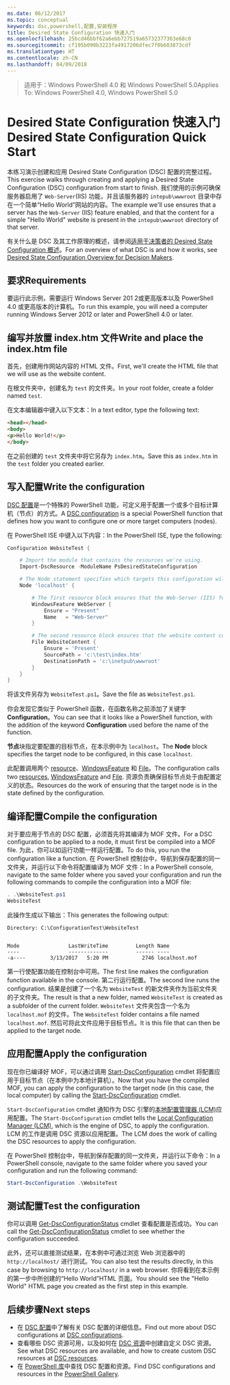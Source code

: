 ```yaml
---
ms.date: 06/12/2017
ms.topic: conceptual
keywords: dsc,powershell,配置,安装程序
title: Desired State Configuration 快速入门
ms.openlocfilehash: 25bcd46bbf62a6ebb727519a65732377363e68c0
ms.sourcegitcommit: cf195b090b3223fa4917206dfec7f0b603873cdf
ms.translationtype: HT
ms.contentlocale: zh-CN
ms.lasthandoff: 04/09/2018
---
```

> <span data-ttu-id="ede01-103">适用于：Windows PowerShell 4.0 和 Windows PowerShell 5.0</span><span class="sxs-lookup"><span data-stu-id="ede01-103">Applies To: Windows PowerShell 4.0, Windows PowerShell 5.0</span></span>

# <a name="desired-state-configuration-quick-start"></a><span data-ttu-id="ede01-104">Desired State Configuration 快速入门</span><span class="sxs-lookup"><span data-stu-id="ede01-104">Desired State Configuration Quick Start</span></span>

<span data-ttu-id="ede01-105">本练习演示创建和应用 Desired State Configuration (DSC) 配置的完整过程。</span><span class="sxs-lookup"><span data-stu-id="ede01-105">This exercise walks through creating and applying a Desired State Configuration (DSC) configuration from start to finish.</span></span>
<span data-ttu-id="ede01-106">我们使用的示例可确保服务器启用了 `Web-Server`(IIS) 功能，并且该服务器的 `intepub\wwwroot` 目录中存在一个简单“Hello World”网站的内容。</span><span class="sxs-lookup"><span data-stu-id="ede01-106">The example we'll use ensures that a server has the `Web-Server` (IIS) feature enabled, and that the content for a simple "Hello World" website is present in the `intepub\wwwroot` directory of that server.</span></span>

<span data-ttu-id="ede01-107">有关什么是 DSC 及其工作原理的概述，请参阅[适用于决策者的 Desired State Configuration 概述](decisionMaker.md)。</span><span class="sxs-lookup"><span data-stu-id="ede01-107">For an overview of what DSC is and how it works, see [Desired State Configuration Overview for Decision Makers](decisionMaker.md).</span></span>

## <a name="requirements"></a><span data-ttu-id="ede01-108">要求</span><span class="sxs-lookup"><span data-stu-id="ede01-108">Requirements</span></span>

<span data-ttu-id="ede01-109">要运行此示例，需要运行 Windows Server 201 2或更高版本以及 PowerShell 4.0 或更高版本的计算机。</span><span class="sxs-lookup"><span data-stu-id="ede01-109">To run this example, you will need a computer running Windows Server 2012 or later and PowerShell 4.0 or later.</span></span>

## <a name="write-and-place-the-indexhtm-file"></a><span data-ttu-id="ede01-110">编写并放置 index.htm 文件</span><span class="sxs-lookup"><span data-stu-id="ede01-110">Write and place the index.htm file</span></span>

<span data-ttu-id="ede01-111">首先，创建用作网站内容的 HTML 文件。</span><span class="sxs-lookup"><span data-stu-id="ede01-111">First, we'll create the HTML file that we will use as the website content.</span></span>

<span data-ttu-id="ede01-112">在根文件夹中，创建名为 `test` 的文件夹。</span><span class="sxs-lookup"><span data-stu-id="ede01-112">In your root folder, create a folder named `test`.</span></span>

<span data-ttu-id="ede01-113">在文本编辑器中键入以下文本：</span><span class="sxs-lookup"><span data-stu-id="ede01-113">In a text editor, type the following text:</span></span>

```html
<head></head>
<body>
<p>Hello World!</p>
</body>
```

<span data-ttu-id="ede01-114">在之前创建的 `test` 文件夹中将它另存为 `index.htm`。</span><span class="sxs-lookup"><span data-stu-id="ede01-114">Save this as `index.htm` in the `test` folder you created earlier.</span></span>

## <a name="write-the-configuration"></a><span data-ttu-id="ede01-115">写入配置</span><span class="sxs-lookup"><span data-stu-id="ede01-115">Write the configuration</span></span>

<span data-ttu-id="ede01-116">[DSC 配置](configurations.md)是一个特殊的 PowerShell 功能，可定义用于配置一个或多个目标计算机（节点）的方式。</span><span class="sxs-lookup"><span data-stu-id="ede01-116">A [DSC configuration](configurations.md) is a special PowerShell function that defines how you want to configure one or more target computers (nodes).</span></span>

<span data-ttu-id="ede01-117">在 PowerShell ISE 中键入以下内容：</span><span class="sxs-lookup"><span data-stu-id="ede01-117">In the PowerShell ISE, type the following:</span></span>

```powershell
Configuration WebsiteTest {

    # Import the module that contains the resources we're using.
    Import-DscResource -ModuleName PsDesiredStateConfiguration

    # The Node statement specifies which targets this configuration will be applied to.
    Node 'localhost' {

        # The first resource block ensures that the Web-Server (IIS) feature is enabled.
        WindowsFeature WebServer {
            Ensure = "Present"
            Name   = "Web-Server"
        }

        # The second resource block ensures that the website content copied to the website root folder.
        File WebsiteContent {
            Ensure = 'Present'
            SourcePath = 'c:\test\index.htm'
            DestinationPath = 'c:\inetpub\wwwroot'
        }
    }
}
```

<span data-ttu-id="ede01-118">将该文件另存为 `WebsiteTest.ps1`。</span><span class="sxs-lookup"><span data-stu-id="ede01-118">Save the file as `WebsiteTest.ps1`.</span></span>

<span data-ttu-id="ede01-119">你会发现它类似于 PowerShell 函数，在函数名称之前添加了关键字 **Configuration**。</span><span class="sxs-lookup"><span data-stu-id="ede01-119">You can see that it looks like a PowerShell function, with the addition of the keyword **Configuration** used before the name of the function.</span></span>

<span data-ttu-id="ede01-120">**节点**块指定要配置的目标节点，在本示例中为 `localhost`。</span><span class="sxs-lookup"><span data-stu-id="ede01-120">The **Node** block specifies the target node to be configured, in this case `localhost`.</span></span>

<span data-ttu-id="ede01-121">此配置调用两个 [resource](resources.md)、[WindowsFeature](windowsFeatureResource.md) 和 [File](fileResource.md)。</span><span class="sxs-lookup"><span data-stu-id="ede01-121">The configuration calls two [resources](resources.md), [WindowsFeature](windowsFeatureResource.md) and [File](fileResource.md).</span></span>
<span data-ttu-id="ede01-122">资源负责确保目标节点处于由配置定义的状态。</span><span class="sxs-lookup"><span data-stu-id="ede01-122">Resources do the work of ensuring that the target node is in the state defined by the configuration.</span></span>

## <a name="compile-the-configuration"></a><span data-ttu-id="ede01-123">编译配置</span><span class="sxs-lookup"><span data-stu-id="ede01-123">Compile the configuration</span></span>

<span data-ttu-id="ede01-124">对于要应用于节点的 DSC 配置，必须首先将其编译为 MOF 文件。</span><span class="sxs-lookup"><span data-stu-id="ede01-124">For a DSC configuration to be applied to a node, it must first be compiled into a MOF file.</span></span>
<span data-ttu-id="ede01-125">为此，你可以如运行功能一样运行配置。</span><span class="sxs-lookup"><span data-stu-id="ede01-125">To do this, you run the configuration like a function.</span></span>
<span data-ttu-id="ede01-126">在 PowerShell 控制台中，导航到保存配置的同一文件夹，并运行以下命令将配置编译为 MOF 文件：</span><span class="sxs-lookup"><span data-stu-id="ede01-126">In a PowerShell console, navigate to the same folder where you saved your configuration and run the following commands to compile the configuration into a MOF file:</span></span>

```powershell
. .\WebsiteTest.ps1
WebsiteTest
```

<span data-ttu-id="ede01-127">此操作生成以下输出：</span><span class="sxs-lookup"><span data-stu-id="ede01-127">This generates the following output:</span></span>

```
Directory: C:\ConfigurationTest\WebsiteTest


Mode                LastWriteTime         Length Name
----                -------------         ------ ----
-a----        3/13/2017   5:20 PM           2746 localhost.mof
```

<span data-ttu-id="ede01-128">第一行使配置功能在控制台中可用。</span><span class="sxs-lookup"><span data-stu-id="ede01-128">The first line makes the configuration function available in the console.</span></span>
<span data-ttu-id="ede01-129">第二行运行配置。</span><span class="sxs-lookup"><span data-stu-id="ede01-129">The second line runs the configuration.</span></span>
<span data-ttu-id="ede01-130">结果是创建了一个名为 `WebsiteTest` 的新文件夹作为当前文件夹的子文件夹。</span><span class="sxs-lookup"><span data-stu-id="ede01-130">The result is that a new folder, named `WebsiteTest` is created as a subfolder of the current folder.</span></span>
<span data-ttu-id="ede01-131">`WebsiteTest` 文件夹包含一个名为 `localhost.mof` 的文件。</span><span class="sxs-lookup"><span data-stu-id="ede01-131">The `WebsiteTest` folder contains a file named `localhost.mof`.</span></span>
<span data-ttu-id="ede01-132">然后可将此文件应用于目标节点。</span><span class="sxs-lookup"><span data-stu-id="ede01-132">It is this file that can then be applied to the target node.</span></span>

## <a name="apply-the-configuration"></a><span data-ttu-id="ede01-133">应用配置</span><span class="sxs-lookup"><span data-stu-id="ede01-133">Apply the configuration</span></span>

<span data-ttu-id="ede01-134">现在你已编译好 MOF，可以通过调用 [Start-DscConfiguration](/reference/5.1/PSDesiredStateConfiguration/Start-DscConfiguration) cmdlet 将配置应用于目标节点（在本例中为本地计算机）。</span><span class="sxs-lookup"><span data-stu-id="ede01-134">Now that you have the compiled MOF, you can apply the configuration to the target node (in this case, the local computer) by calling the [Start-DscConfiguration](/reference/5.1/PSDesiredStateConfiguration/Start-DscConfiguration) cmdlet.</span></span>

<span data-ttu-id="ede01-135">`Start-DscConfiguration` cmdlet 通知作为 DSC 引擎的[本地配置管理器 (LCM)](metaConfig.md)应用配置。</span><span class="sxs-lookup"><span data-stu-id="ede01-135">The `Start-DscConfiguration` cmdlet tells the [Local Configuration Manager (LCM)](metaConfig.md), which is the engine of DSC, to apply the configuration.</span></span>
<span data-ttu-id="ede01-136">LCM 的工作是调用 DSC 资源以应用配置。</span><span class="sxs-lookup"><span data-stu-id="ede01-136">The LCM does the work of calling the DSC resources to apply the configuration.</span></span>

<span data-ttu-id="ede01-137">在 PowerShell 控制台中，导航到保存配置的同一文件夹，并运行以下命令：</span><span class="sxs-lookup"><span data-stu-id="ede01-137">In a PowerShell console, navigate to the same folder where you saved your configuration and run the following command:</span></span>

```powershell
Start-DscConfiguration .\WebsiteTest
```

## <a name="test-the-configuration"></a><span data-ttu-id="ede01-138">测试配置</span><span class="sxs-lookup"><span data-stu-id="ede01-138">Test the configuration</span></span>

<span data-ttu-id="ede01-139">你可以调用 [Get-DscConfigurationStatus](/reference/5.1/PSDesiredStateConfiguration/Get-DscConfigurationStatus) cmdlet 查看配置是否成功。</span><span class="sxs-lookup"><span data-stu-id="ede01-139">You can call the [Get-DscConfigurationStatus](/reference/5.1/PSDesiredStateConfiguration/Get-DscConfigurationStatus) cmdlet to see whether the configuration succeeded.</span></span>

<span data-ttu-id="ede01-140">此外，还可以直接测试结果，在本例中可通过浏览 Web 浏览器中的 `http://localhost/` 进行测试。</span><span class="sxs-lookup"><span data-stu-id="ede01-140">You can also test the results directly, in this case by browsing to `http://localhost/` in a web browser.</span></span>
<span data-ttu-id="ede01-141">你将看到在本示例的第一步中所创建的“Hello World”HTML 页面。</span><span class="sxs-lookup"><span data-stu-id="ede01-141">You should see the "Hello World" HTML page you created as the first step in this example.</span></span>

## <a name="next-steps"></a><span data-ttu-id="ede01-142">后续步骤</span><span class="sxs-lookup"><span data-stu-id="ede01-142">Next steps</span></span>

- <span data-ttu-id="ede01-143">在 [DSC 配置](configurations.md)中了解有关 DSC 配置的详细信息。</span><span class="sxs-lookup"><span data-stu-id="ede01-143">Find out more about DSC configurations at [DSC configurations](configurations.md).</span></span>
- <span data-ttu-id="ede01-144">查看哪些 DSC 资源可用，以及如何在 [DSC 资源](resources.md)中创建自定义 DSC 资源。</span><span class="sxs-lookup"><span data-stu-id="ede01-144">See what DSC resources are available, and how to create custom DSC resources at [DSC resources](resources.md).</span></span>
- <span data-ttu-id="ede01-145">在 [PowerShell 库](https://www.powershellgallery.com/)中查找 DSC 配置和资源。</span><span class="sxs-lookup"><span data-stu-id="ede01-145">Find DSC configurations and resources in the [PowerShell Gallery](https://www.powershellgallery.com/).</span></span>
